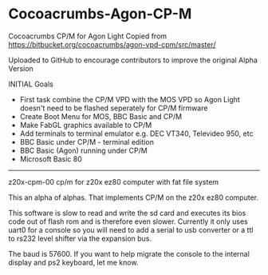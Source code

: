 # Cocoacrumbs-Agon-CP-M


Cocoacrumbs CP/M for Agon Light
Copied from
https://bitbucket.org/cocoacrumbs/agon-vpd-cpm/src/master/

Uploaded to GitHub to encourage contributors to improve the original Alpha Version

INITIAL Goals
- First task combine the CP/M VPD with the MOS VPD so Agon Light doesn't need to be flashed seperately for CP/M firmware
- Create Boot Menu for MOS, BBC Basic and CP/M
- Make FabGL graphics available to CP/M
- Add terminals to terminal emulator e.g. DEC VT340, Televideo 950, etc
- BBC Basic under CP/M - terminal edition
- BBC Basic (Agon) running under CP/M
- Microsoft Basic 80

----------
z20x-cpm-00
cp/m for z20x ez80 computer with fat file system

This an alpha of alphas. That implements CP/M on the z20x ez80 computer.

This software is slow to read and write the sd card and executes its bios code out of flash rom and is therefore even slower. Currently it only uses uart0 for a console so you will need to add a serial to usb converter or a ttl to rs232 level shifter via the expansion bus.

The baud is 57600. If you want to help migrate the console to the internal display and ps2 keyboard, let me know.
